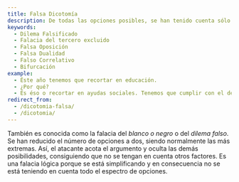 ```yaml
---
title: Falsa Dicotomía
description: De todas las opciones posibles, se han tenido cuenta sólo dos.
keywords:
  - Dilema Falsificado
  - Falacia del tercero excluido
  - Falsa Oposición
  - Falsa Dualidad
  - Falso Correlativo
  - Bifurcación
example:
  - Éste año tenemos que recortar en educación.
  - ¿Por qué?
  - Es éso o recortar en ayudas sociales. Tenemos que cumplir con el déficit.
redirect_from:
  - /dicotomia-falsa/
  - /dicotomia/
---
```

También es conocida como la falacia del *blanco o negro* o del *dilema falso*. Se han reducido el número de opciones a dos, siendo normalmente las más extremas. Así, el atacante acota el argumento y oculta las demás posibilidades, consiguiendo que no se tengan en cuenta otros factores. Es una falacia lógica porque se está simplificando y en consecuencia no se está teniendo en cuenta todo el espectro de opciones.
